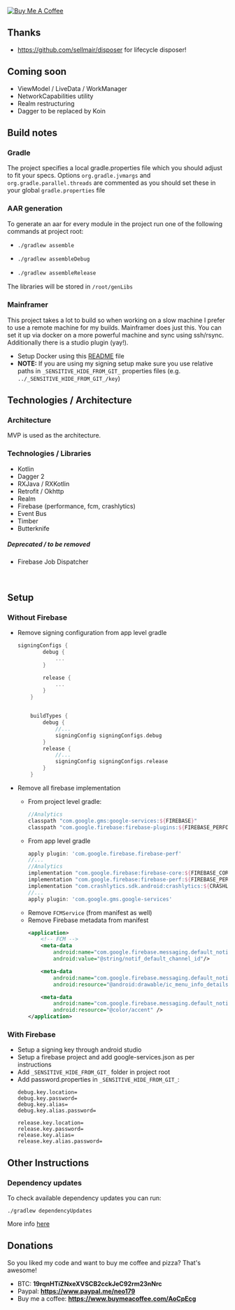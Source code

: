 <a href="https://www.buymeacoffee.com/AoCpEcg" target="_blank"><img src="https://bmc-cdn.nyc3.digitaloceanspaces.com/BMC-button-images/custom_images/orange_img.png" alt="Buy Me A Coffee" style="height: auto !important;width: auto !important;" ></a>

## Thanks ##

- https://github.com/sellmair/disposer for lifecycle disposer!

## Coming soon ##

- ViewModel / LiveData / WorkManager
- NetworkCapabilities utility
- Realm restructuring
- Dagger to be replaced by Koin

## Build notes ##

### Gradle ###
The project specifies a local gradle.properties file which you should adjust to fit your specs.
Options `org.gradle.jvmargs` and `org.gradle.parallel.threads` are commented as you should set these
in your global `gradle.properties` file

### AAR generation ###

To generate an aar for every module in the project run one of the following commands at project root:
-   ```bash
    ./gradlew assemble
    ```
-   ```bash
    ./gradlew assembleDebug
    ```
-   ```bash
    ./gradlew assembleRelease
    ```

The libraries will be stored in `/root/genLibs`

### Mainframer

This project takes a lot to build so when working on a slow machine I prefer to use a remote machine for my builds. Mainframer does just this. You can set it up via docker on a more powerful machine and sync using ssh/rsync. Additionally there is a studio plugin (yay!).

- Setup Docker using this [README](mainframer_docker/README.md) file
- **NOTE:** If you are using my signing setup make sure you use relative paths in `_SENSITIVE_HIDE_FROM_GIT_` properties files (e.g. `../_SENSITIVE_HIDE_FROM_GIT_/key`)


## Technologies / Architecture ##

### Architecture ###
MVP is used as the architecture.

### Technologies / Libraries ###

- Kotlin
- Dagger 2
- RXJava / RXKotlin
- Retrofit / Okhttp
- Realm
- Firebase (performance, fcm, crashlytics)
- Event Bus
- Timber
- Butterknife

##### Deprecated / to be removed #####

- Firebase Job Dispatcher

​	
## Setup ##

### Without Firebase ###

- Remove signing configuration from app level gradle
    ```groovy
    signingConfigs {
            debug {
                ...
            }

            release {
                ...
            }
        }


        buildTypes {
            debug {
                //...
                signingConfig signingConfigs.debug
            }
            release {
                //...
                signingConfig signingConfigs.release
            }
        }
    ```



- Remove all firebase implementation
	- From project level gradle:
        ```groovy
        //Analytics
        classpath "com.google.gms:google-services:${FIREBASE}"
        classpath "com.google.firebase:firebase-plugins:${FIREBASE_PERFORMANCE}"
        ```
	- From app level gradle
        ```groovy
        apply plugin: 'com.google.firebase.firebase-perf'
        //...
        //Analytics
        implementation "com.google.firebase:firebase-core:${FIREBASE_CORE}"
        implementation "com.google.firebase:firebase-perf:${FIREBASE_PERF}"
        implementation "com.crashlytics.sdk.android:crashlytics:${CRASHLYTICS}"
        //...
        apply plugin: 'com.google.gms.google-services'
        ```
	- Remove `FCMService` (from manifest as well)
	- Remove Firebase metadata from manifest
        ```xml
        <application>
            <!-- FCM -->
            <meta-data
                android:name="com.google.firebase.messaging.default_notification_channel_id"
                android:value="@string/notif_default_channel_id"/>

            <meta-data
                android:name="com.google.firebase.messaging.default_notification_icon"
                android:resource="@android:drawable/ic_menu_info_details" />

            <meta-data
                android:name="com.google.firebase.messaging.default_notification_color"
                android:resource="@color/accent" />
        </application>
        ```
	
### With Firebase ###

- Setup a signing key through android studio
- Setup a firebase project and add google-services.json as per instructions
- Add `_SENSITIVE_HIDE_FROM_GIT_` folder in project root
- Add password.properties in `_SENSITIVE_HIDE_FROM_GIT_`:
    ```properties
    debug.key.location=
    debug.key.password=
    debug.key.alias=
    debug.key.alias.password=

    release.key.location=
    release.key.password=
    release.key.alias=
    release.key.alias.password=
    ```



## Other Instructions ##

### Dependency updates ###

To check available dependency updates you can run:
```
./gradlew dependencyUpdates
```

More info [here](https://github.com/ben-manes/gradle-versions-plugin)


## Donations ##

So you liked my code and want to buy me coffee and pizza? That's awesome!

- BTC: **19rqnHTiZNxeXVSCB2cckJeC92rm23nNrc**
- Paypal: **<https://www.paypal.me/neo179>**
- Buy me a coffee: **<https://www.buymeacoffee.com/AoCpEcg>**